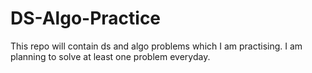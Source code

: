 # DS-Algo-Practice
This repo will contain ds and algo problems which I am practising. I am planning to solve at least one problem everyday.
